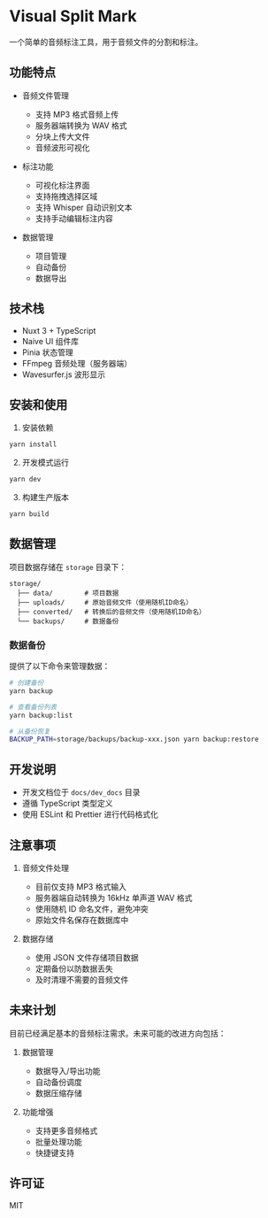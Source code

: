# Visual Split Mark

一个简单的音频标注工具，用于音频文件的分割和标注。

## 功能特点

- 音频文件管理
  - 支持 MP3 格式音频上传
  - 服务器端转换为 WAV 格式
  - 分块上传大文件
  - 音频波形可视化

- 标注功能
  - 可视化标注界面
  - 支持拖拽选择区域
  - 支持 Whisper 自动识别文本
  - 支持手动编辑标注内容

- 数据管理
  - 项目管理
  - 自动备份
  - 数据导出

## 技术栈

- Nuxt 3 + TypeScript
- Naive UI 组件库
- Pinia 状态管理
- FFmpeg 音频处理（服务器端）
- Wavesurfer.js 波形显示

## 安装和使用

1. 安装依赖
```bash
yarn install
```

2. 开发模式运行
```bash
yarn dev
```

3. 构建生产版本
```bash
yarn build
```

## 数据管理

项目数据存储在 `storage` 目录下：

```
storage/
  ├── data/        # 项目数据
  ├── uploads/     # 原始音频文件（使用随机ID命名）
  ├── converted/   # 转换后的音频文件（使用随机ID命名）
  └── backups/     # 数据备份
```

### 数据备份

提供了以下命令来管理数据：

```bash
# 创建备份
yarn backup

# 查看备份列表
yarn backup:list

# 从备份恢复
BACKUP_PATH=storage/backups/backup-xxx.json yarn backup:restore
```

## 开发说明

- 开发文档位于 `docs/dev_docs` 目录
- 遵循 TypeScript 类型定义
- 使用 ESLint 和 Prettier 进行代码格式化

## 注意事项

1. 音频文件处理
   - 目前仅支持 MP3 格式输入
   - 服务器端自动转换为 16kHz 单声道 WAV 格式
   - 使用随机 ID 命名文件，避免冲突
   - 原始文件名保存在数据库中

2. 数据存储
   - 使用 JSON 文件存储项目数据
   - 定期备份以防数据丢失
   - 及时清理不需要的音频文件

## 未来计划

目前已经满足基本的音频标注需求。未来可能的改进方向包括：

1. 数据管理
   - 数据导入/导出功能
   - 自动备份调度
   - 数据压缩存储

2. 功能增强
   - 支持更多音频格式
   - 批量处理功能
   - 快捷键支持

## 许可证

MIT
